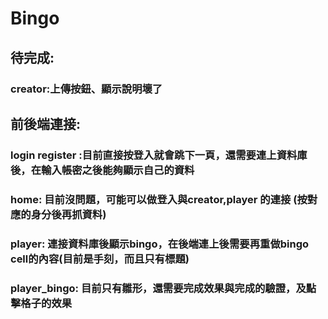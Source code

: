 # Bingo

## 待完成: 

### creator:上傳按鈕、顯示說明壞了

## 前後端連接:
### login register :目前直接按登入就會跳下一頁，還需要連上資料庫後，在輸入帳密之後能夠顯示自己的資料
### home: 目前沒問題，可能可以做登入與creator,player 的連接 (按對應的身分後再抓資料)
### player: 連接資料庫後顯示bingo，在後端連上後需要再重做bingo cell的內容(目前是手刻，而且只有標題)
### player_bingo: 目前只有雛形，還需要完成效果與完成的驗證，及點擊格子的效果
